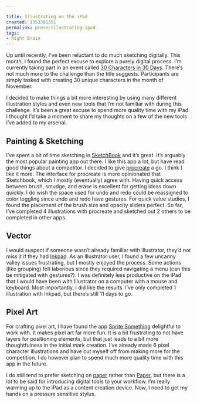 ```yaml
---

title: Illustrating on the iPad
created: 1353381351
permalink: prose/illustrating-ipad
tags:
- Right Brain
---
```


Up until recently, I've been reluctant to do much sketching digitally. This month, I found the perfect excuse to explore a purely digital process. I’m currently taking part in an event called [30 Characters in 30 Days](http://www.30characters.com/author/ryanparsley/). There’s not much more to the challenge than the title suggests. Participants are simply tasked with creating 30 unique characters in the month of November.

I decided to make things a bit more interesting by using many different illustration styles and even new tools that I’m not familiar with during this challenge. It’s been a great excuse to spend more quality time with my iPad. I thought I’d take a moment to share my thoughts on a few of the new tools I’ve added to my arsenal.

## Painting & Sketching

I’ve spent a bit of time sketching in [SketchBook](http://bit.ly/sketchbookApp) and it’s great. It’s arguably the most popular painting app out there. I like this app a lot, but have read good things about a competitor. I decided to give [procreate](http://bit.ly/procreateApp) a go. I think I like it more. The interface for procreate is more opinionated that Sketchbook, which I mostly (eventually) agree with. Having quick access between brush, smudge, and erase is excellent for getting ideas down quickly. I do wish the space used for undo and redo could be reassigned to color toggling since undo and redo have gestures. For quick value studies, I found the placement of the brush size and opacity sliders perfect. So far, I’ve completed 4 illustrations with procreate and sketched out 2 others to be completed in other apps.

## Vector

I would suspect if someone wasn’t already familiar with Illustrator, they’d not miss it if they had [Inkpad](http://bit.ly/inkpadApp). As an Illustrator user, I found a few uncanny valley issues frustrating, but I mostly enjoyed the process. Some actions (like grouping) felt laborious since they required navigating a menu (can this be mitigated with gestures?). I was definitely less productive on the iPad that I would have been with Illustrator on a computer with a mouse and keyboard. Most importantly, I did like the results. I’ve only completed 1 illustration with Inkpad, but there’s still 11 days to go.

## Pixel Art

For crafting pixel art, I have found the app [Sprite Something](http://bit.ly/spriteSomething) delightful to work with. It makes pixel art far more fun. It is a bit frustrating to not have layers for positioning elements, but that just leads to a bit more thoughtfulness in the initial mark creation. I’ve already made 6 pixel character illustrations and have cut myself off from making more for the competition. I do however plan to spend much more quality time with this app in the future.

I do still tend to prefer sketching on [paper](http://bit.ly/deadTree) rather than [Paper](http://bit.ly/paperApp), but there is a lot to be said for introducing digital tools to your workflow. I’m really warming up to the iPad as a content creation device. Now, I need to get my hands on a pressure sensitive stylus.